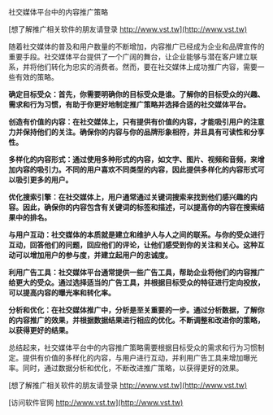 社交媒体平台中的内容推广策略

[想了解推广相关软件的朋友请登录 http://www.vst.tw](http://www.vst.tw)

随着社交媒体的普及和用户数量的不断增加，内容推广已经成为企业和品牌宣传的重要手段。社交媒体平台提供了一个广阔的舞台，让企业能够与潜在客户建立联系，并将他们转化为忠实的消费者。然而，要在社交媒体上成功推广内容，需要一些有效的策略。

**确定目标受众：首先，你需要明确你的目标受众是谁。了解你的目标受众的兴趣、需求和行为习惯，有助于你更好地制定推广策略并选择合适的社交媒体平台。**

**创造有价值的内容：在社交媒体上，只有提供有价值的内容，才能吸引用户的注意力并保持他们的关注。确保你的内容与你的品牌形象相符，并且具有可读性和分享性。**

**多样化的内容形式：通过使用多种形式的内容，如文字、图片、视频和音频，来增加内容的吸引力。不同的用户喜欢不同类型的内容，因此提供多样化的内容形式可以吸引更多的用户。**

**优化搜索引擎：在社交媒体上，用户通常通过关键词搜索来找到他们感兴趣的内容。因此，确保你的内容包含有关键词的标签和描述，可以提高你的内容在搜索结果中的排名。**

**与用户互动：社交媒体的本质就是建立和维护人与人之间的联系。与你的受众进行互动，回答他们的问题，回应他们的评论，让他们感受到你的关注和关心。这种互动可以增加用户的参与度，并建立起用户的忠诚度。**

**利用广告工具：社交媒体平台通常提供一些广告工具，帮助企业将他们的内容推广给更大的受众。通过选择适当的广告工具，并根据目标受众的特征进行定向投放，可以提高内容的曝光率和转化率。**

**分析和优化：在社交媒体推广中，分析是至关重要的一步。通过分析数据，了解你的内容推广的效果，并根据数据结果进行相应的优化。不断调整和改进你的策略，以获得更好的结果。**

总结起来，社交媒体平台中的内容推广策略需要根据目标受众的需求和行为习惯制定。提供有价值的多样化的内容，与用户进行互动，并利用广告工具来增加曝光率。同时，通过数据分析和优化，不断改进推广策略，以获得更好的效果。

[想了解推广相关软件的朋友请登录 http://www.vst.tw](http://www.vst.tw)


[访问软件官网 http://www.vst.tw](http://www.vst.tw)
